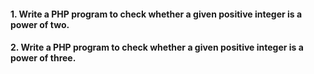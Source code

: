 #### 1. Write a PHP program to check whether a given positive integer is a power of two.
#### 2. Write a PHP program to check whether a given positive integer is a power of three.